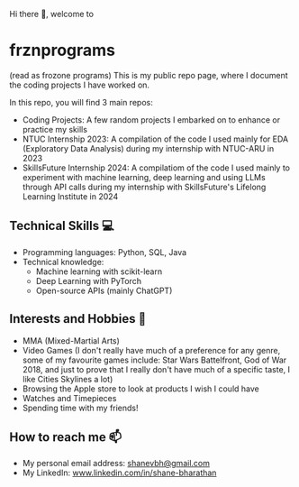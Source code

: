 Hi there 👋, welcome to 
# frznprograms #
(read as frozone programs)
This is my public repo page, where I document the coding projects I have worked on. 

In this repo, you will find 3 main repos: 
- Coding Projects: A few random projects I embarked on to enhance or practice my skills
- NTUC Internship 2023: A compilation of the code I used mainly for EDA (Exploratory Data Analysis) during my internship with NTUC-ARU in 2023
- SkillsFuture Internship 2024: A compilatiom of the code I used mainly to experiment with machine learning, deep learning and using LLMs through API calls during my internship with SkillsFuture's Lifelong Learning Institute in 2024

## Technical Skills 💻 ##
- Programming languages: Python, SQL, Java
- Technical knowledge:
  - Machine learning with scikit-learn
  - Deep Learning with PyTorch
  - Open-source APIs (mainly ChatGPT)

## Interests and Hobbies 🥊 ##
- MMA (Mixed-Martial Arts)
- Video Games (I don't really have much of a preference for any genre, some of my favourite games include: Star Wars Battelfront, God of War 2018, and just to prove that I really don't have much of a specific taste, I like Cities Skylines a lot)
- Browsing the Apple store to look at products I wish I could have
- Watches and Timepieces
- Spending time with my friends!

## How to reach me 📫 ##
- My personal email address: shanevbh@gmail.com
- My LinkedIn: www.linkedin.com/in/shane-bharathan

<!--
**frznprograms/frznprograms** is a ✨ _special_ ✨ repository because its `README.md` (this file) appears on your GitHub profile.

Here are some ideas to get you started:

- 🔭 I’m currently working on ...
- 🌱 I’m currently learning ...
- 👯 I’m looking to collaborate on ...
- 🤔 I’m looking for help with ...
- 💬 Ask me about ...
- 📫 How to reach me: ...
- 😄 Pronouns: ...
- ⚡ Fun fact: ...
-->
